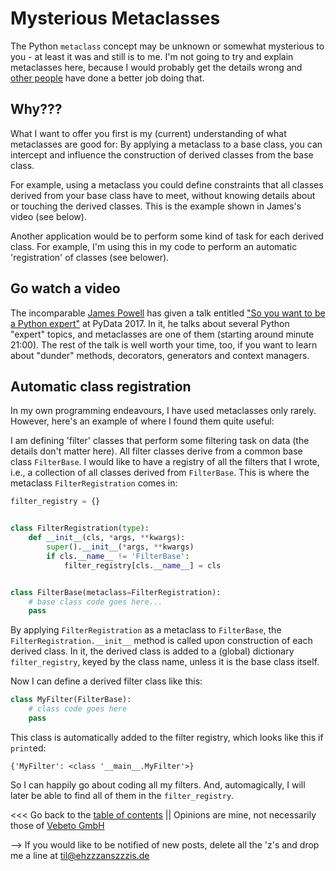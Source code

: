 # Mysterious Metaclasses

The Python `metaclass` concept may be unknown or somewhat mysterious to you - at least it was and still is to me.
I'm not going to try and explain metaclasses here, because I would probably get the details wrong and 
[other people](https://duckduckgo.com/?q=Python+metaclass) have done a better job doing that.


## Why???

What I want to offer you first is my (current) understanding of what metaclasses are good for:
By applying a metaclass to a base class, you can intercept and influence the construction of 
derived classes from the base class. 

For example, using a metaclass you could define constraints that all classes derived from
your base class have to meet, without knowing details about or touching the derived classes.
This is the example shown in James's video (see below).

Another application would be to perform some kind of task for each derived class.
For example, I'm using this in my code to perform an automatic 'registration' of classes (see belower).


## Go watch a video

The incomparable [James Powell](https://talks.dutc.io/) has given a talk 
entitled ["So you want to be a Python expert"](https://www.youtube.com/watch?v=cKPlPJyQrt4) at PyData 2017. 
In it, he talks about several Python "expert" topics, and metaclasses are one of them (starting around minute 21:00).
The rest of the talk is well worth your time, too, if you want to learn about "dunder" methods, decorators, generators and context managers.


## Automatic class registration

In my own programming endeavours, I have used metaclasses only rarely.
However, here's an example of where I found them quite useful:

I am defining 'filter' classes that perform some filtering task on data (the details don't matter here).
All filter classes derive from a common base class `FilterBase`.
I would like to have a registry of all the filters that I wrote, i.e., a collection of all classes derived from `FilterBase`.
This is where the metaclass `FilterRegistration` comes in:

```python
filter_registry = {}


class FilterRegistration(type):
    def __init__(cls, *args, **kwargs):
        super().__init__(*args, **kwargs)
        if cls.__name__ != 'FilterBase':
            filter_registry[cls.__name__] = cls


class FilterBase(metaclass=FilterRegistration):
    # base class code goes here...
    pass
```

By applying `FilterRegistration` as a metaclass to `FilterBase`, the `FilterRegistration.__init__` method
is called upon construction of each derived class.
In it, the derived class is added to a (global) dictionary `filter_registry`, keyed by the class name,
unless it is the base class itself.

Now I can define a derived filter class like this:
```python
class MyFilter(FilterBase):
    # class code goes here
    pass
```

This class is automatically added to the filter registry, which looks like this if `print`ed: 
```
{'MyFilter': <class '__main__.MyFilter'>}
```

So I can happily go about coding all my filters.
And, automagically, I will later be able to find all of them in the `filter_registry`.


<<< Go back to the [table of contents](../README.md) || Opinions are mine, not necessarily those of [Vebeto GmbH](https://www.vebeto.de)

--> If you would like to be notified of new posts, delete all the 'z's and drop me a line at til@ehzzzanszzzis.de